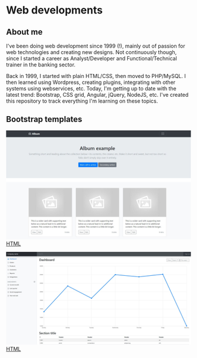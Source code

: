 # Web developments

## About me

I've been doing web development since 1999 (!), mainly out of passion for web technologies and creating new designs. Not continuously though, since I started a career as Analyst/Developer and Functional/Technical trainer in the banking sector.  

Back in 1999, I started with plain HTML/CSS, then moved to PHP/MySQL.  I then learned using Wordpress, creating plugins, integrating with other systems using webservices, etc.  Today, I'm getting up to date with the latest trend: Bootstrap, CSS grid, Angular, jQuery, NodeJS, etc.  I've created this repository to track everything I'm learning on these topics.

## Bootstrap templates

![alt text](templates/bootstrap1.jpg?raw=true "Album")
[HTML](templates/bootstrap1.html)

![alt text](templates/bootstrap2.jpg?raw=true "Dashboard")
[HTML](templates/bootstrap2.html)
